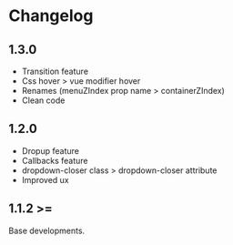 # Changelog
## 1.3.0

 - Transition feature
 - Css hover > vue modifier hover
 - Renames (menuZIndex prop name > containerZIndex)
 - Clean code

## 1.2.0

 - Dropup feature
 - Callbacks feature
 - dropdown-closer class > dropdown-closer attribute
 - Improved ux

## 1.1.2 >=
Base developments.
